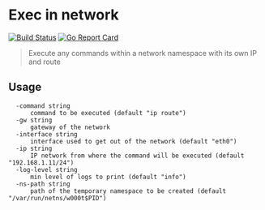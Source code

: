 # Exec in network

[![Build Status](https://travis-ci.org/PouuleT/exec-in-net.svg?branch=master)](https://travis-ci.org/PouuleT/exec-in-net)
[![Go Report Card](https://goreportcard.com/badge/github.com/PouuleT/exec-in-net)](https://goreportcard.com/report/github.com/PouuleT/exec-in-net)

> Execute any commands within a network namespace with its own IP and route

## Usage

```
  -command string
      command to be executed (default "ip route")
  -gw string
      gateway of the network
  -interface string
      interface used to get out of the network (default "eth0")
  -ip string
      IP network from where the command will be executed (default "192.168.1.11/24")
  -log-level string
      min level of logs to print (default "info")
  -ns-path string
      path of the temporary namespace to be created (default "/var/run/netns/w000t$PID")

```
